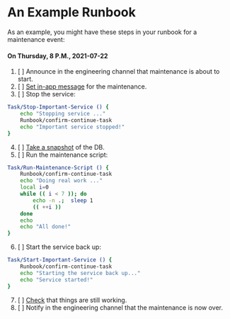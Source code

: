 
[&>/dev/null; touch !---; : ]: # (Please keep this and the HTML comments below)
<!--- &>/dev/null; rm -f '!---'
source Runbook.sh RUN "$@"
```
source Runbook.sh
```
----------------------------------------------------------------------------->
# An Example Runbook
As an example, you might have these steps in your runbook for a maintenance
event:

#### On Thursday, 8 P.M., 2021-07-22

1. [ ] Announce in the engineering channel that maintenance is about to start.
2. [ ] [Set in-app message] for the maintenance.
3. [ ] Stop the service:
```bash
Task/Stop-Important-Service () {
    echo "Stopping service ..."
    Runbook/confirm-continue-task
    echo "Important service stopped!"
}
```
4. [ ] [Take a snapshot] of the DB.
5. [ ] Run the maintenance script:
```bash
Task/Run-Maintenance-Script () {
    Runbook/confirm-continue-task
    echo "Doing real work ..."
    local i=0
    while (( i < 7 )); do
        echo -n .;  sleep 1
        (( ++i ))
    done
    echo
    echo "All done!"
}
```
6. [ ] Start the service back up:
```bash
Task/Start-Important-Service () {
    Runbook/confirm-continue-task
    echo "Starting the service back up..."
    echo "Service started!"
}
```
7. [ ] [Check] that things are still working.
8. [ ] Notify in the engineering channel that the maintenance is now over.

[Set in-app message]: # (link here)
[Take a snapshot]: # (link here)
[Check]: # (link here)

<!---Please keep this comment-------------------------------------------------
```
rb-main "$@"
```
----------------------------------------------------------------------------->
